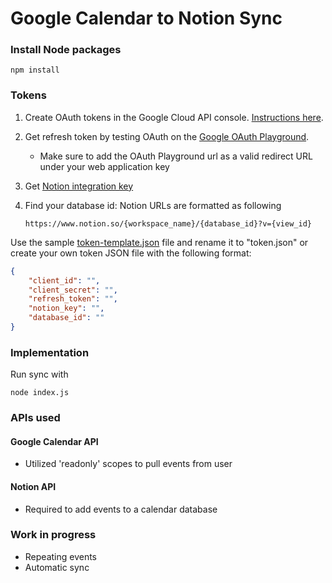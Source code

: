 # Google Calendar to Notion Sync

### Install Node packages
```shell
npm install
```

### Tokens

1. Create OAuth tokens in the Google Cloud API console. [Instructions here](https://developers.google.com/calendar/api/guides/auth).

2. Get refresh token by testing OAuth on the [Google OAuth Playground](https://developers.google.com/oauthplayground/).

    * Make sure to add the OAuth Playground url as a valid redirect URL under your web application key

3. Get [Notion integration key](https://www.notion.so/my-integrations)

4. Find your database id: Notion URLs are formatted as following
    ```
    https://www.notion.so/{workspace_name}/{database_id}?v={view_id}
    ```

Use the sample [token-template.json](token-template.json) file and rename it to "token.json" or create your own token JSON file with the following format:
```json
{
    "client_id": "",
    "client_secret": "",
    "refresh_token": "",
    "notion_key": "",
    "database_id": ""
}
```

### Implementation

Run sync with
```shell
node index.js
```

### APIs used
#### Google Calendar API 
- Utilized 'readonly' scopes to pull events from user
#### Notion API
- Required to add events to a calendar database

### Work in progress
- Repeating events
- Automatic sync

